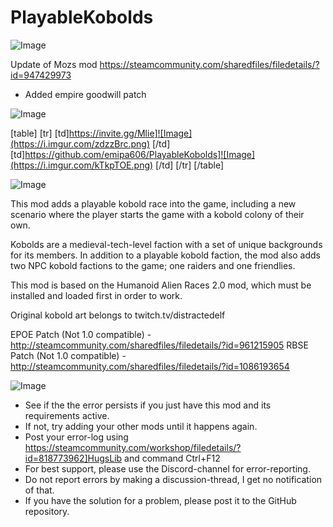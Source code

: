 # PlayableKobolds

![Image](https://i.imgur.com/WAEzk68.png)

Update of Mozs mod
https://steamcommunity.com/sharedfiles/filedetails/?id=947429973

- Added empire goodwill patch

![Image](https://i.imgur.com/7Gzt3Rg.png)


[table]
	[tr]
		[td]https://invite.gg/Mlie]![Image](https://i.imgur.com/zdzzBrc.png)
[/td]
		[td]https://github.com/emipa606/PlayableKobolds]![Image](https://i.imgur.com/kTkpTOE.png)
[/td]
	[/tr]
[/table]
	
![Image](https://i.imgur.com/NOW7jU1.png)


This mod adds a playable kobold race into the game, including a new scenario where the player starts the game with a kobold colony of their own.

Kobolds are a medieval-tech-level faction with a set of unique backgrounds for its members. In addition to a playable kobold faction, the mod also adds two NPC kobold factions to the game; one raiders and one friendlies.

This mod is based on the Humanoid Alien Races 2.0 mod, which must be installed and loaded first in order to work.

Original kobold art belongs to twitch.tv/distractedelf

EPOE Patch (Not 1.0 compatible) - http://steamcommunity.com/sharedfiles/filedetails/?id=961215905
RBSE Patch (Not 1.0 compatible) - http://steamcommunity.com/sharedfiles/filedetails/?id=1086193654


![Image](https://i.imgur.com/Rs6T6cr.png)



-  See if the the error persists if you just have this mod and its requirements active.
-  If not, try adding your other mods until it happens again.
-  Post your error-log using https://steamcommunity.com/workshop/filedetails/?id=818773962]HugsLib and command Ctrl+F12
-  For best support, please use the Discord-channel for error-reporting.
-  Do not report errors by making a discussion-thread, I get no notification of that.
-  If you have the solution for a problem, please post it to the GitHub repository.




